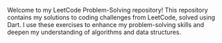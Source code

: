 Welcome to my LeetCode Problem-Solving repository! This repository contains my solutions to coding challenges from LeetCode, solved using Dart. I use these exercises to enhance my problem-solving skills and deepen my understanding of algorithms and data structures.